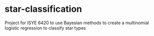 # star-classification
Project for ISYE 6420 to use Bayesian methods to create a multinomial logistic regression to classify star types
